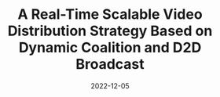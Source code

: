 ---
title: "A Real-Time Scalable Video Distribution Strategy Based on Dynamic Coalition and D2D Broadcast"
collection: publications
permalink: /publication/2022-GLOBECOM
excerpt: 'Even with the assistance of scalable video coding (SVC) and adaptive modulation and coding (AMC), the Internet service providers (ISP) are still challenged by videos&#39; surging traffic, compromising the quality of service (QoS) of end-users. To further promote the efficiency of real-time video distribution, we seek aids from the device-to-device (D2D) content distribution technique, where the user equipment (UEs) helps relay content to its nearby neighbours, reducing the transmission time of less popular video layers. To accomplish this, We introduce a new Dynamic Coalition Algorithm (DCA) which allocates spectral resources among coalitions based on their demands. The DCA consists of warm-up and update modules to handle the mobility of UEs during the transmission of real-time video. Multiple experiments show that our algorithm achieves good performance with lowered computational complexity, accelerated convergence, enhanced experience of services and robustness when broadcasting long videos.'
date: 2022-12-05
venue: 'IEEE GLOBECOM'
paperurl: 'https://ieeexplore.ieee.org/document/10001625'
citation: 'C. Liu, W. Wang, R. Dai, H. Nie and P. Xu, &quot;A Real-Time Scalable Video Distribution Strategy Based on Dynamic Coalition and D2D Broadcast&quot;, GLOBECOM 2022 - 2022 IEEE Global Communications Conference, Rio de Janeiro, Brazil, 2022, pp. 19-24, doi: 10.1109/GLOBECOM48099.2022.10001625.'
---